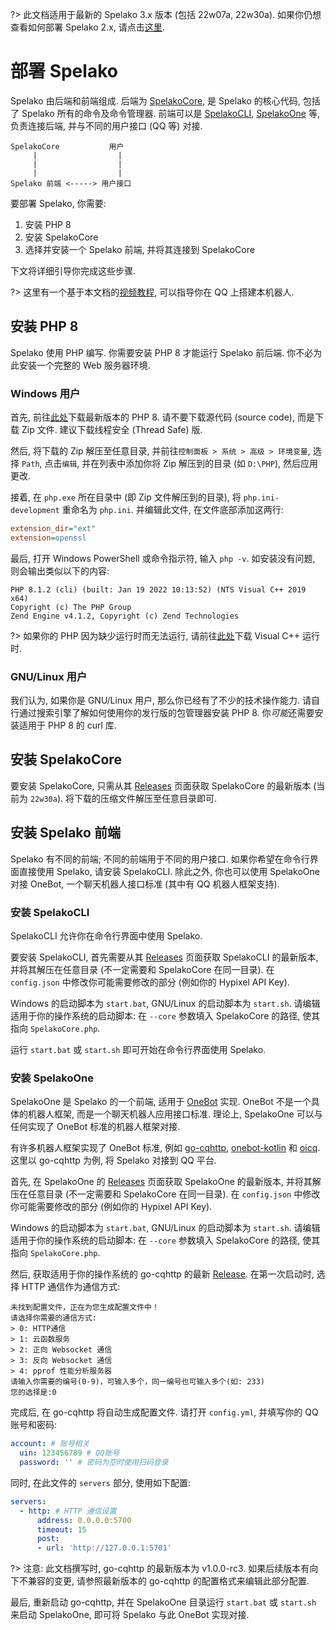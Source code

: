?> 此文档适用于最新的 Spelako 3.x 版本 (包括 22w07a, 22w30a). 如果你仍想查看如何部署 Spelako 2.x, 请点击[这里](deploy2).
# 部署 Spelako
Spelako 由后端和前端组成. 后端为 [SpelakoCore](https://github.com/Spelako/SpelakoCore/), 是 Spelako 的核心代码, 包括了 Spelako 所有的命令及命令管理器. 前端可以是 [SpelakoCLI](https://github.com/Spelako/SpelakoCLI/), [SpelakoOne](https://github.com/Spelako/SpelakoOne/) 等, 负责连接后端, 并与不同的用户接口 (QQ 等) 对接.

```
SpelakoCore           用户
     |                  |
     |                  |
     |                  |
Spelako 前端 <-----> 用户接口
```

要部署 Spelako, 你需要:
1. 安装 PHP 8
2. 安装 SpelakoCore
3. 选择并安装一个 Spelako 前端, 并将其连接到 SpelakoCore

下文将详细引导你完成这些步骤.

?> 这里有一个基于本文档的[视频教程](https://www.bilibili.com/video/BV1cb4y1s77m), 可以指导你在 QQ 上搭建本机器人.

## 安装 PHP 8
Spelako 使用 PHP 编写. 你需要安装 PHP 8 才能运行 Spelako 前后端. 你不必为此安装一个完整的 Web 服务器环境.

### Windows 用户
首先, 前往[此处](https://windows.php.net/download)下载最新版本的 PHP 8. 请不要下载源代码 (source code), 而是下载 Zip 文件. 建议下载线程安全 (Thread Safe) 版.

然后, 将下载的 Zip 解压至任意目录, 并前往`控制面板 > 系统 > 高级 > 环境变量`, 选择 `Path`, 点击`编辑`, 并在列表中添加你将 Zip 解压到的目录 (如 `D:\PHP`), 然后应用更改.

接着, 在 `php.exe` 所在目录中 (即 Zip 文件解压到的目录), 将 `php.ini-development` 重命名为 `php.ini`. 并编辑此文件, 在文件底部添加这两行:

```ini
extension_dir="ext"
extension=openssl
```

最后, 打开 Windows PowerShell 或命令指示符, 输入 `php -v`. 如安装没有问题, 则会输出类似以下的内容:

```
PHP 8.1.2 (cli) (built: Jan 19 2022 10:13:52) (NTS Visual C++ 2019 x64)
Copyright (c) The PHP Group
Zend Engine v4.1.2, Copyright (c) Zend Technologies
```

?> 如果你的 PHP 因为缺少运行时而无法运行, 请前往[此处](https://visualstudio.microsoft.com/zh-hans/downloads/#microsoft-visual-c-redistributable-for-visual-studio-2022)下载 Visual C++ 运行时.


### GNU/Linux 用户
我们认为, 如果你是 GNU/Linux 用户, 那么你已经有了不少的技术操作能力. 请自行通过搜索引擎了解如何使用你的发行版的包管理器安装 PHP 8. 你*可能*还需要安装适用于 PHP 8 的 curl 库.

## 安装 SpelakoCore
要安装 SpelakoCore, 只需从其 [Releases](https://github.com/Spelako/SpelakoCore/releases) 页面获取 SpelakoCore 的最新版本 (当前为 `22w30a`). 将下载的压缩文件解压至任意目录即可.

## 安装 Spelako 前端
Spelako 有不同的前端; 不同的前端用于不同的用户接口. 如果你希望在命令行界面直接使用 Spelako, 请安装 SpelakoCLI. 除此之外, 你也可以使用 SpelakoOne 对接 OneBot, 一个聊天机器人接口标准 (其中有 QQ 机器人框架支持).

### 安装 SpelakoCLI
SpelakoCLI 允许你在命令行界面中使用 Spelako.

要安装 SpelakoCLI, 首先需要从其 [Releases](https://github.com/Spelako/SpelakoCLI/releases) 页面获取 SpelakoCLI 的最新版本, 并将其解压在任意目录 (不一定需要和 SpelakoCore 在同一目录). 在 `config.json` 中修改你可能需要修改的部分 (例如你的 Hypixel API Key).

Windows 的启动脚本为 `start.bat`, GNU/Linux 的启动脚本为 `start.sh`. 请编辑适用于你的操作系统的启动脚本: 在 `--core` 参数填入 SpelakoCore 的路径, 使其指向 `SpelakoCore.php`.

运行 `start.bat` 或 `start.sh` 即可开始在命令行界面使用 Spelako.

### 安装 SpelakoOne
SpelakoOne 是 Spelako 的一个前端, 适用于 [OneBot](https://onebot.dev/) 实现. OneBot 不是一个具体的机器人框架, 而是一个聊天机器人应用接口标准. 理论上, SpelakoOne 可以与任何实现了 OneBot 标准的机器人框架对接.

有许多机器人框架实现了 OneBot 标准, 例如 [go-cqhttp](https://github.com/Mrs4s/go-cqhttp), [onebot-kotlin](https://github.com/yyuueexxiinngg/onebot-kotlin) 和 [oicq](https://github.com/takayama-lily/oicq). 这里以 go-cqhttp 为例, 将 Spelako 对接到 QQ 平台.

首先, 在 SpelakoOne 的 [Releases](https://github.com/Spelako/SpelakoOne/releases) 页面获取 SpelakoOne 的最新版本, 并将其解压在任意目录 (不一定需要和 SpelakoCore 在同一目录). 在 `config.json` 中修改你可能需要修改的部分 (例如你的 Hypixel API Key).

Windows 的启动脚本为 `start.bat`, GNU/Linux 的启动脚本为 `start.sh`. 请编辑适用于你的操作系统的启动脚本: 在 `--core` 参数填入 SpelakoCore 的路径, 使其指向 `SpelakoCore.php`.

然后, 获取适用于你的操作系统的 go-cqhttp 的最新 [Release](https://github.com/Mrs4s/go-cqhttp/releases). 在第一次启动时, 选择 HTTP 通信作为通信方式:

```
未找到配置文件，正在为您生成配置文件中！
请选择你需要的通信方式:
> 0: HTTP通信
> 1: 云函数服务
> 2: 正向 Websocket 通信
> 3: 反向 Websocket 通信
> 4: pprof 性能分析服务器
请输入你需要的编号(0-9)，可输入多个，同一编号也可输入多个(如: 233)
您的选择是:0
```

完成后, 在 go-cqhttp 将自动生成配置文件. 请打开 `config.yml`, 并填写你的 QQ 账号和密码:

```yaml
account: # 账号相关
  uin: 123456789 # QQ账号
  password: '' # 密码为空时使用扫码登录
```

同时, 在此文件的 `servers` 部分, 使用如下配置:

```yaml
servers:
  - http: # HTTP 通信设置
      address: 0.0.0.0:5700
      timeout: 15
      post:
      - url: 'http://127.0.0.1:5701'
```

?> 注意: 此文档撰写时, go-cqhttp 的最新版本为 v1.0.0-rc3. 如果后续版本有向下不兼容的变更, 请参照最新版本的 go-cqhttp 的配置格式来编辑此部分配置.

最后, 重新启动 go-cqhttp, 并在 SpelakoOne 目录运行 `start.bat` 或 `start.sh` 来启动 SpelakoOne, 即可将 Spelako 与此 OneBot 实现对接.
